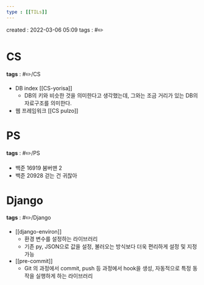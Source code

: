 ```yaml
---
type : [[TILs]]
---
```


created : 2022-03-06 05:09
tags : #✏️

# CS
**tags** : #✏️/CS 
- DB index [[CS-yorisa]]
	- DB의 키와 비슷한 것을 의미한다고 생각했는데, 그와는 조금 거리가 있는 DB의 자료구조를 의미한다.
- 웹 프레임워크 [[CS pulzo]]

# PS
**tags** : #✏️/PS 
- 백준 16919 붐버맨 2
- 백준 20928 걷는 건 귀찮아

# Django
**tags** : #✏️/Django 
- [[django-environ]]
	- 환경 변수를 설정하는 라이브러리
	- 기존 py, JSON으로 값을 설정, 불러오는 방식보다 더욱 편리하게 설정 및 지정 가능
- [[pre-commit]]
	- Git 의 과정에서 commit, push 등 과정에서 hook을 생성, 자동적으로 특정 동작을 실행하게 하는 라이브러리